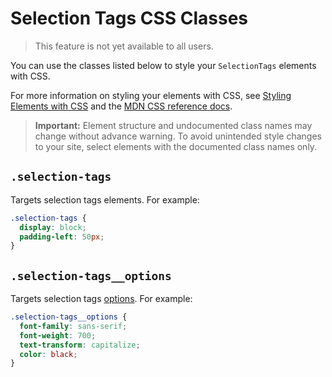 <!-- This article was published using the Doc Push single-sourcing tool. Any changes to this article MUST be made in the source file. Find it at www.github.com/wix-private/velo-docs.-->

# Selection Tags CSS Classes

> This feature is not yet available to all users.

You can use the classes listed below
to style your `SelectionTags` elements with CSS.

For more information on styling your elements with CSS, see
[Styling Elements with CSS]($w/styling-elements-with-css) and the
[MDN CSS reference docs](https://developer.mozilla.org/en-US/docs/Learn/CSS).

<blockquote class="important">

__Important:__
Element structure and undocumented class names
may change without advance warning.
To avoid unintended style changes to your site,
select elements with the documented class names only.

</blockquote>

## `.selection-tags`

Targets selection tags elements.
For example:

```css
.selection-tags {
  display: block;
  padding-left: 50px;
}
```

## `.selection-tags__options`

Targets selection tags [options]($w/selectiontags/options).
For example:

```css
.selection-tags__options {
  font-family: sans-serif;
  font-weight: 700;
  text-transform: capitalize;
  color: black;
}
```
